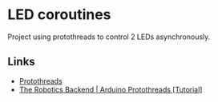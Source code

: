 # LED coroutines

Project using protothreads to control 2 LEDs asynchronously.

## Links

- [Protothreads](https://dunkels.com/adam/pt/about.html)
- [The Robotics Backend | Arduino Protothreads [Tutorial]](https://roboticsbackend.com/arduino-protothreads-tutorial/)
